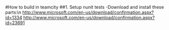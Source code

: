#How to build in teamcity
##1. Setup nunit tests
-Download and install these parts:\n
http://www.microsoft.com/en-us/download/confirmation.aspx?id=1334
http://www.microsoft.com/en-us/download/confirmation.aspx?id=23691
